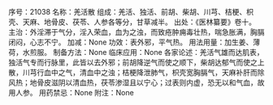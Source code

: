 序号：21038
名称：羌活散
组成：羌活、独活、前胡、柴胡、川芎、桔梗、枳壳、天麻、地骨皮、茯苓、人参各等分，甘草减半。
出处：《医林纂要》卷十。
主治：外淫滞于气分，淫入荣血，血为之浊，而致疮肿痈毒壮热，喘急胀满，胸膈闭闷，心志不宁。
加减：None
功效：表外邪，平气热。
用法用量：加生姜、薄荷，水煎服。
制备方法：None
临床应用：None
各家论述：羌活气雄而达肌表，独活气专而行脉里，此皆以去外邪；前胡降逆气而使之顺下，柴胡达郁气而使之上散，川芎行血中之气，清血中之浊；桔梗降泄肺气，枳壳宽胸膈气，天麻补肝而除风热；地骨皮滋阴以清血热，茯苓渗湿且以宁心；过表则内虚，恐无以和气血，故用人参。
用药禁忌：None
附注：None
